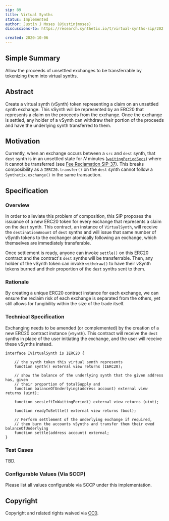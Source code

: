 ```yaml
---
sip: 89
title: Virtual Synths
status: Implemented
author: Justin J Moses (@justinjmoses)
discussions-to: https://research.synthetix.io/t/virtual-synths-sip/202

created: 2020-10-06
---
```


<!--You can leave these HTML comments in your merged SIP and delete the visible duplicate text guides, they will not appear and may be helpful to refer to if you edit it again. This is the suggested template for new SIPs. Note that an SIP number will be assigned by an editor. When opening a pull request to submit your SIP, please use an abbreviated title in the filename, `sip-draft_title_abbrev.md`. The title should be 44 characters or less.-->

## Simple Summary

<!--"If you can't explain it simply, you don't understand it well enough." Simply describe the outcome the proposed changes intends to achieve. This should be non-technical and accessible to a casual community member.-->

Allow the proceeds of unsettled exchanges to be transferrable by tokenizing them into virtual synths.

## Abstract

<!--A short (~200 word) description of the proposed change, the abstract should clearly describe the proposed change. This is what *will* be done if the SIP is implemented, not *why* it should be done or *how* it will be done. If the SIP proposes deploying a new contract, write, "we propose to deploy a new contract that will do x".-->

Create a virtual synth (vSynth) token representing a claim on an unsettled synth exchange. This vSynth will be represented by an ERC20 that represents a claim on the proceeds from the exchange. Once the exchange is settled, any holder of a vSynth can withdraw their portion of the proceeds and have the underlying synth transferred to them.

## Motivation

<!--This is the problem statement. This is the *why* of the SIP. It should clearly explain *why* the current state of the protocol is inadequate.  It is critical that you explain *why* the change is needed, if the SIP proposes changing how something is calculated, you must address *why* the current calculation is innaccurate or wrong. This is not the place to describe how the SIP will address the issue!-->

Currently, when an exchange occurs between a `src` and `dest` synth, that `dest` synth is in an unsettled state for _N_ minutes ([`waitingPeriodSecs`](https://docs.synthetix.io/contracts/source/contracts/systemsettings/#waitingperiodsecs)) where it cannot be transferred (see [Fee Reclamation SIP-37](./sip-37.md)). This breaks composibility as a `IERC20.transfer()` on the `dest` synth cannot follow a `Synthetix.exchange()` in the same transaction.

## Specification

<!--The specification should describe the syntax and semantics of any new feature, there are five sections
1. Overview
2. Rationale
3. Technical Specification
4. Test Cases
5. Configurable Values
-->

### Overview

<!--This is a high level overview of *how* the SIP will solve the problem. The overview should clearly describe how the new feature will be implemented.-->

In order to alleviate this problem of composition, this SIP proposes the issuance of a new ERC20 token for every exchange that represents a claim on the `dest` synth. This contract, an instance of `VirtualSynth`, will receive the `destinationAmount` of `dest` synths and will issue that same number of vSynth tokens to the exchanger atomically following an exchange, which themselves are immediately transferable.

Once settlement is ready, anyone can invoke `settle()` on this ERC20 contract and the contract's `dest` synths will be transferrable. Then, any holder of the vSynth token can invoke `withdraw()` to have their vSynth tokens burned and their proportion of the `dest` synths sent to them.

### Rationale

<!--This is where you explain the reasoning behind how you propose to solve the problem. Why did you propose to implement the change in this way, what were the considerations and trade-offs. The rationale fleshes out what motivated the design and why particular design decisions were made. It should describe alternate designs that were considered and related work. The rationale may also provide evidence of consensus within the community, and should discuss important objections or concerns raised during discussion.-->

By creating a unique ERC20 contract instance for each exchange, we can ensure the reclaim risk of each exchange is separated from the others, yet still allows for fungibility within the size of the trade itself.

### Technical Specification

<!--The technical specification should outline the public API of the changes proposed. That is, changes to any of the interfaces Synthetix currently exposes or the creations of new ones.-->

Exchanging needs to be amended (or complemented) by the creation of a new ERC20 contract instance (`vSynth`). This contract will receive the `dest` synths in place of the user initiating the exchange, and the user will receive these vSynths instead.

```solidity
interface IVirtualSynth is IERC20 {

    // the synth token this virtual synth represents
    function synth() external view returns (IERC20);

    // show the balance of the underlying synth that the given address has, given
    // their proportion of totalSupply and
    function balanceOfUnderlying(address account) external view returns (uint);

    function secsLeftInWaitingPeriod() external view returns (uint);

    function readyToSettle() external view returns (bool);

    // Perform settlement of the underlying exchange if required,
    // then burn the accounts vSynths and transfer them their owed balanceOfUnderlying
    function settle(address account) external;
}
```

### Test Cases

<!--Test cases for an implementation are mandatory for SIPs but can be included with the implementation..-->

TBD.

### Configurable Values (Via SCCP)

<!--Please list all values configurable via SCCP under this implementation.-->

Please list all values configurable via SCCP under this implementation.

## Copyright

Copyright and related rights waived via [CC0](https://creativecommons.org/publicdomain/zero/1.0/).

